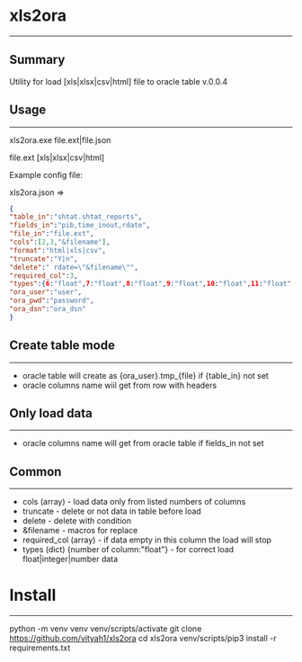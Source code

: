 # xls2ora
---
Summary
---
Utility for load [xls|xlsx|csv|html] file to oracle table v.0.0.4

## Usage
---
xls2ora.exe file.ext|file.json

file.ext [xls|xlsx|csv|html]

Example config file:

xls2ora.json =>
```json
{
"table_in":"shtat.shtat_reports",
"fields_in":"pib,time_inout,rdate",
"file_in":"file.ext",
"cols":[2,3,"&filename"],
"format":"html|xls|csv",
"truncate":"Y|n",
"delete":" rdate=\"&filename\"",
"required_col":3,
"types":{6:"float",7:"float",8:"float",9:"float",10:"float",11:"float",12:"float"},
"ora_user":"user",
"ora_pwd":"password",
"ora_dsn":"ora_dsn"
}
```

## Create table mode
---
* oracle table will create as {ora_user}.tmp_{file} if {table_in} not set
* oracle columns name wiil get from row with headers
## Only load data
---
* oracle columns name will get from oracle table if fields_in not set
## Common
---
* cols (array) - load data only from listed numbers of columns
* truncate - delete or not data in table before load
* delete - delete with condition
* &filename - macros for replace
* required_col (array) - if data empty in this column the load will stop
* types (dict) {number of column:"float"} - for correct load float|integer|number data

# Install
---
python -m venv venv
venv/scripts/activate
git clone https://github.com/vityah1/xls2ora
cd xls2ora
venv/scripts/pip3 install -r requirements.txt